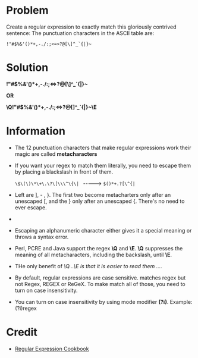 # Problem

Create a regular expression to exactly match this gloriously contrived sentence:
The punctuation characters in the ASCII table are:

`` !"#$%&'()*+,-./:;<=>?@[\]^_`{|}~ ``


# Solution

**!"#\$%&'\(\)\*\+,-\./:;<=>\?@\[\\]\^_`\{\|}~**

**OR**

**\Q!"#$%&'()*+,-./:;<=>?@[\]^_`{|}~\E**


# Information

+ The 12 punctuation characters that make regular expressions work their magic are called **metacharacters**

+ If you want your regex to match them literally, you need to escape them by placing a blackslash in front of them.

     ``\$\(\)\*\+\.\?\[\\\^\{\| ``  ----->  ``$()*+.?[\^{|``

+ Left are ], - , }. The first two become metacharters only after an unescaped [, and the } only after an unescaped {. There's no need to ever escape.

+ 

+ Escaping an alphanumeric character either gives it a special meaning or throws a syntax error.

+ Perl, PCRE and Java support the regex **\Q** and **\E**. **\Q** suppresses the meaning of all metacharacters, including the backslash, until **\E**.

+ THe only benefit of **\Q...\E* is that it is easier to read them *\.\.\.\.**

+ By default, regular expressions are case sensitive. <regex> matches regex but not Regex, REGEX or ReGeX. To make <regex> match all of those, you need to turn on case insensitivity.

+ You can turn on case insensitivity by using mode modifier **(?i)**.
Example: (?i)regex



# Credit

+ [Regular Expression Cookbook](https://learning.oreilly.com/library/view/regular-expressions-cookbook/)